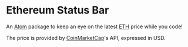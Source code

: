 # Ethereum Status Bar

An [Atom](https://atom.io/) package to keep an eye on the latest [ETH](https://www.ethereum.org/ether) price while you code!

The price is provided by [CoinMarketCap](https://coinmarketcap.com/)'s API, expressed in USD.
